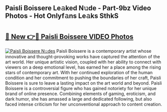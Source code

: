 ## Paisli Boissere Le𝚊ked N𝚞de - Part-9bz Video Photos - Hot Onlyf𝚊ns Le𝚊ks SthkS

# <h2><a href="http://ac12297.deff.icu/?id=Paisli+Boissere">🔗 New 👉🔴 Paisli Boissere VIDEO Photos</a></h2>

[![Paisli Boissere N𝚞des](https://i.imgur.com/rIISA9y.gif)](http://ac12297.deff.icu/?id=Paisli+Boissere)
Paisli Boissere is a contemporary artist whose innovative and thought-provoking works have captured the attention of the art world. Her unique artistic vision, coupled with her ability to connect with viewers on a deep emotional level, has earned her a place among the rising stars of contemporary art. With her continued exploration of the human condition and her commitment to pushing the boundaries of her craft, Paisli Boissere is sure to leave a lasting impact on the art world and beyond. Paisli Boissere is a controversial figure who has gained notoriety for her unique brand of online presence. Combining elements of gaming, eroticism, and dark humor, she has amassed a large and dedicated following, but also faced intense criticism for her unconventional approach to content creation.
